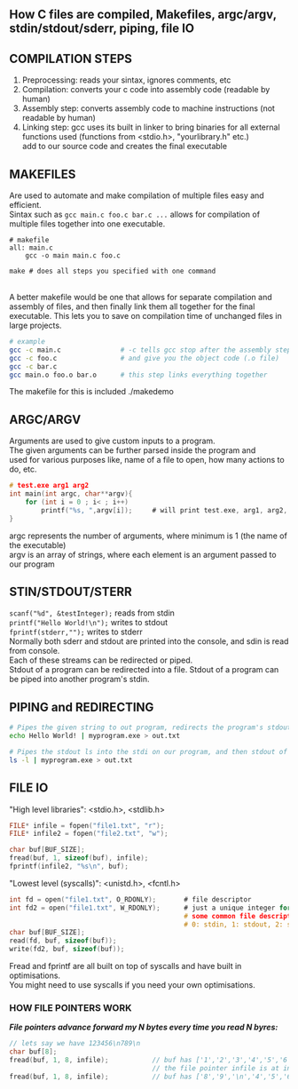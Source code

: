 ## How C files are compiled, Makefiles, argc/argv, stdin/stdout/sderr, piping, file IO

## COMPILATION STEPS
1. Preprocessing: reads your sintax, ignores comments, etc
2. Compilation: converts your c code into assembly code (readable by human)
3. Assembly step: converts assembly code to machine instructions (not readable by human)
4. Linking step: gcc uses its built in linker to bring binaries for all external  
functions used (functions from <stdio.h>, "yourlibrary.h" etc.)  
add to our source code and creates the final executable  

## MAKEFILES
Are used to automate and make compilation of multiple files easy and efficient.  
Sintax such as ``gcc main.c foo.c bar.c ...`` allows for compilation of multiple files together into one executable.  

```
# makefile
all: main.c 
    gcc -o main main.c foo.c
```
```console
make # does all steps you specified with one command
```
<br>
A better makefile would be one that allows for separate compilation and assembly of files,  
and then finally link them all together for the final executable. This lets you to save on compilation time of unchanged files in large projects.

```bash
# example
gcc -c main.c               # -c tells gcc stop after the assembly step 
gcc -c foo.c                # and give you the object code (.o file)
gcc -c bar.c
gcc main.o foo.o bar.o      # this step links everything together
```
The makefile for this is included ./makedemo

## ARGC/ARGV
Arguments are used to give custom inputs to a program.  
The given arguments can be further parsed inside the program and  
used for various purposes like, name of a file to open, how many actions to do, etc.
```c
# test.exe arg1 arg2
int main(int argc, char**argv){
    for (int i = 0 ; i< ; i++)
        printf("%s, ",argv[i]);     # will print test.exe, arg1, arg2,
}
```
argc represents the number of arguments, where minimum is 1 (the name of the executable)  
argv is an array of strings, where each element is an argument passed to our program


## STIN/STDOUT/STERR
``scanf("%d", &testInteger);`` reads from stdin  
``printf("Hello World!\n");`` writes to stdout  
``fprintf(stderr,"");`` writes to stderr  
Normally both sderr and stdout are printed into the console, and sdin is read from console.  
Each of these streams can be redirected or piped.  
Stdout of a program can be redirected into a file.
Stdout of a program can be piped into another program's stdin.


## PIPING and REDIRECTING
```bash
# Pipes the given string to out program, redirects the program's stdout to out.txt.
echo Hello World! | myprogram.exe > out.txt
```
```bash
# Pipes the stdout ls into the stdi on our program, and then stdout of ours into out.txt  
ls -l | myprogram.exe > out.txt
```

## FILE IO
"High level libraries":  <stdio.h>, <stdlib.h>
```c
FILE* infile = fopen("file1.txt", "r");
FILE* infile2 = fopen("file2.txt", "w");

char buf[BUF_SIZE];
fread(buf, 1, sizeof(buf), infile);
fprintf(infile2, "%s\n", buf);
```
"Lowest level (syscalls)": <unistd.h>, <fcntl.h>
```c
int fd = open("file1.txt", O_RDONLY);       # file descriptor 
int fd2 = open("file1.txt", W_RDONLY);      # just a unique integer for each file
                                            # some common file descriptors:
                                            # 0: stdin, 1: stdout, 2: stderr
char buf[BUF_SIZE];
read(fd, buf, sizeof(buf));
write(fd2, buf, sizeof(buf));
```

Fread and fprintf are all built on top of syscalls and have built in optimisations.  
You might need to use syscalls if you need your own optimisations.  
### HOW FILE POINTERS WORK
***File pointers advance forward my N bytes every time you read N byres:***
```c
// lets say we have 123456\n789\n
char buf[8];
fread(buf, 1, 8, infile);           // buf has ['1','2','3','4','5','6','\n','7']
                                    // the file pointer infile is at index 8 now.
fread(buf, 1, 8, infile);           // buf has ['8','9','\n','4','5','6','\n','7']

```
